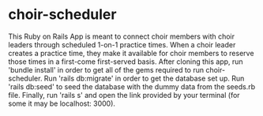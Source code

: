 # choir-scheduler

This Ruby on Rails App is meant to connect choir members with choir leaders through scheduled 1-on-1 practice times. When a choir leader creates a practice time, they make it available for choir members to reserve those times in a first-come first-served basis. After cloning this app, run 'bundle install' in order to get all of the gems required to run choir-scheduler. Run 'rails db:migrate' in order to get the database set up. Run 'rails db:seed' to seed the database with the dummy data from the seeds.rb file. Finally, run 'rails s' and open the link provided by your terminal (for some it may be localhost: 3000).
